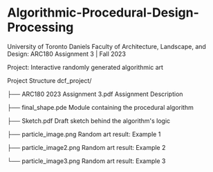 # Algorithmic-Procedural-Design-Processing
University of Toronto Daniels Faculty of Architecture, Landscape, and Design: ARC180 Assignment 3  |  Fall 2023

Project: Interactive randomly generated algorithmic art

Project Structure
dcf_project/

├── ARC180 2023 Assignment 3.pdf   Assignment Description

├── final_shape.pde   Module containing the procedural algorithm

├── Sketch.pdf   Draft sketch behind the algorithm's logic

├── particle_image.png   Random art result: Example 1

├── particle_image2.png   Random art result: Example 2

└── particle_image3.png   Random art result: Example 3
